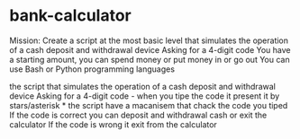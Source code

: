 # bank-calculator

Mission: Create a script at the most basic level that simulates the operation of a cash deposit and withdrawal device
Asking for a 4-digit code
You have a starting amount, you can spend money or put money in or go out
You can use Bash or Python programming languages

the script that simulates the operation of a cash deposit and withdrawal device
Asking for a 4-digit code - when you tipe the code it present it by stars/asterisk *
the script have a macanisem that chack the code you tiped
If the code is correct you can deposit and withdrawal cash or exit the calculator
If the code is wrong it exit from the calculator
